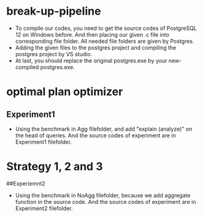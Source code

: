 # break-up-pipeline
* To compile our codes, you need to get the source codes of PostgreSQL 12 on Windows before. And then placing our given .c file into corresponding file folder. All needed file folders are given by Postgres.
* Adding the given files to the postgres project and compiling the postgres project by VS studio.
* At last, you should replace the original postgres.exe by your new-compiled postgres.exe.

# optimal plan optimizer
## Experiment1
* Using the benchmark in Agg filefolder, and add "explain (analyze)" on the head of queries. And the source codes of experiment are in Experiment1 filefolder.

# Strategy 1, 2 and 3
##Experiemnt2
* Using the benchmark in NoAgg filefolder, because we add aggregate function in the source code. And the source codes of experiment are in Experiment2 filefolder.
